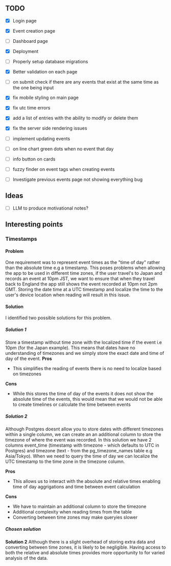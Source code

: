 ## TODO
- [x] Login page
- [x] Event creation page
- [ ] Dashboard page
- [x] Deployment
- [ ] Properly setup database migrations
- [x] Better validation on each page
- [ ] on submit check if there are any events that exist at the same time as the one being input
- [x] fix mobile styling on main page
- [x] fix utc time errors
- [x] add a list of entries with the ability to modify or delete them
- [x] fix the server side rendering issues
- [ ] implement updating events
- [ ] on line chart green dots when no event that day
- [ ] info button on cards
- [ ] fuzzy finder on event tags when creating events
- [ ] Investigate previous events page not showing everything bug


## Ideas
- [ ] LLM to produce motivational notes?


## Interesting points

### Timestamps

#### Problem
One requirement was to represent event times as the "time of day" rather than the absolute time e.g a timestamp.
This poses problems when allowing the app to be used in different time zones, if the user travel's to Japan and records an event at 10pm JST, we want to ensure that when they travel back to England the app still shows the event recorded at 10pm not 2pm GMT.
Storing the date time at a UTC timestamp and localize the time to the user's device location when reading will result in this issue.

#### Solution
I identified two possible solutions for this problem.

##### Solution 1
Store a timestamp without time zone with the localized time if the event i.e 10pm (for the Japan example).
This means that dates have no understanding of timezones and we simply store the exact date and time of day of the event.
**Pros**
- This simplifies the reading of events there is no need to localize based on timezones 

**Cons**
- While this stores the time of day of the events it does not show the absolute time of the events, this would mean that we would not be able to create timelines or calculate the time between events

##### Solution 2
Although Postgres doesnt allow you to store dates with different timezones within a single column, we can create an an additional column to store the timezone of where the event was recorded.
In this solution we have 2 columns event_time (timestamp with timezone - which defaults to UTC in Postgres) and timezone (text - from the pg_timezone_names table e.g Asia/Tokyo).
When we need to query the time of day we can localize the UTC timestamp to the time zone in the timezone column.

**Pros**
- This allows us to interact with the absolute and relative times enabling time of day aggrigations and time between event calculation

**Cons**
- We have to maintain an additional column to store the timezone
- Additional complexity when reading times from the table
- Converting between time zones may make queryies slower

##### Chosen solution
**Solution 2**
Although there is a slight overhead of storing extra data and converting between time zones, it is likely to be negligible. 
Having access to both the relative and absolute times provides more opportunity to for varied analysis of the data.
